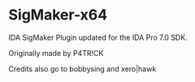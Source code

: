 # SigMaker-x64

IDA SigMaker Plugin updated for the IDA Pro 7.0 SDK.

Originally made by P4TR!CK

Credits also go to bobbysing and xero|hawk
